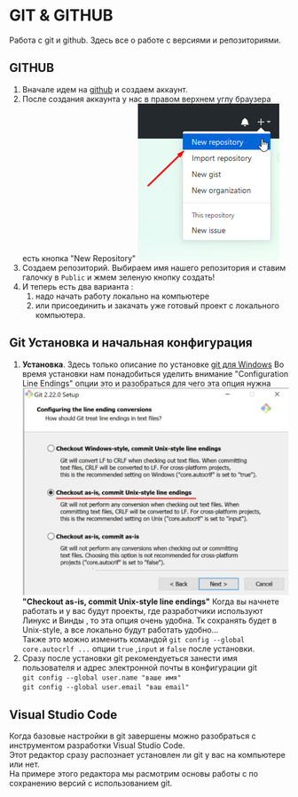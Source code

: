 # GIT & GITHUB

Работа с git и github. Здесь все о работе с версиями и репозиториями.

## GITHUB

1. Вначале идем на [github](https://github.com) и создаем аккаунт.
2. После создания аккаунта у нас в правом верхнем углу браузера есть кнопка "New Repository"
   ![](/IMG/Githib1.png)
3. Создаем репозиторий. Выбираем имя нашего репозитория и ставим галочку в `Public` и жмем зеленую кнопку создать!
4. И теперь есть два варианта :
   1. надо начать работу локально на компьютере
   2. или присоединить и закачать уже готовый проект с локального компьютера.

## Git Установка и начальная конфигурация

1. **Установка**. Здесь только описание по установке [git для Windows](https://git-scm.com/download/win)
Во время установки нам понадобиться уделить внимание "Configuration Line Endings" опции это и разобраться для чего эта опция нужна  
![](IMG/GitInstall_Endings.jpg)  
__"Checkout as-is, commit Unix-style line endings"__ Когда вы начнете работать и у вас будут проекты, где разработчики используют Линукс и Винды , то эта опция очень удобна. Тк сохранять будет в Unix-style, а все локально будут работать удобно...  
Также это можно изменить командой `git config --global core.autocrlf ...` опции `true` ,`input` и `false` после установки.
2. Сразу после установки git рекомендуеться занести имя пользователя и адрес электронной почты в конфигурации git  
   `git config --global user.name "ваше имя"`  
   `git config --global user.email "ваш email"`

## Visual Studio Code

Когда базовые настройки в git завершены можно разобраться с инструментом разработки Visual Studio Code.  
Этот редактор сразу распознает установлен ли git у вас на компьютере или нет.  
На примере этого редактора мы расмотрим основы работы с по сохранению версий с использованием git.




